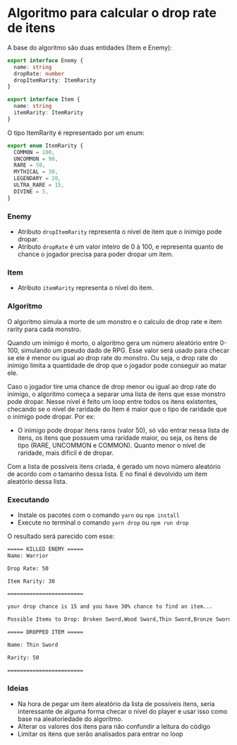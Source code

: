 # Algoritmo para calcular o drop rate de itens

A base do algoritmo são duas entidades (Item e Enemy):

```typescript
export interface Enemy {
  name: string
  dropRate: number
  dropItemRarity: ItemRarity
}

export interface Item {
  name: string
  itemRarity: ItemRarity
}
```

O tipo ItemRarity é representado por um enum:

```typescript
export enum ItemRarity {
  COMMON = 100,
  UNCOMMON = 90,
  RARE = 50,
  MYTHICAL = 30,
  LEGENDARY = 20,
  ULTRA_RARE = 15,
  DIVINE = 5,
}
```

### Enemy

- Atributo `dropItemRarity` representa o nível de item que o inimigo pode dropar.
- Atributo `dropRate` é um valor inteiro de 0 à 100, e representa quanto de chance o jogador precisa para poder dropar um item.

### Item

- Atributo `itemRarity` representa o nível do item.

### Algoritmo

O algoritmo simula a morte de um monstro e o calculo de drop rate e item rarity para cada monstro.

Quando um inimigo é morto, o algoritmo gera um número aleatório entre 0-100, simulando um pseudo dado de RPG. Esse valor será usado para checar se ele é menor ou igual ao drop rate do monstro. Ou seja, o drop rate do inimigo limita a quantidade de drop que o jogador pode conseguir ao matar ele.

Caso o jogador tire uma chance de drop menor ou igual ao drop rate do inimigo, o algoritmo começa a separar uma lista de itens que esse monstro pode dropar. Nesse nível é feito um loop entre todos os itens existentes, checando se o nível de raridade do Item é maior que o tipo de raridade que o inimigo pode dropar. Por ex:

- O inimigo pode dropar itens raros (valor 50), só vão entrar nessa lista de itens, os itens que possuem uma raridade maior, ou seja, os itens de tipo (RARE, UNCOMMON e COMMON). Quanto menor o nível de raridade, mais dificil é de dropar.

Com a lista de possíveis itens criada, é gerado um novo número aleatório de acordo com o tamanho dessa lista. E no final é devolvido um item aleatório dessa lista.

### Executando

- Instale os pacotes com o comando `yarn` ou `npm install`
- Execute no terminal o comando `yarn drop` ou `npm run drop`

O resultado será parecido com esse:

```bash
===== KILLED ENEMY =====
Name: Warrior

Drop Rate: 50

Item Rarity: 30

========================

your drop chance is 15 and you have 30% chance to find an item...

Possible Items to Drop: Broken Sword,Wood Sword,Thin Sword,Bronze Sword

===== DROPPED ITEM =====

Name: Thin Sword

Rarity: 50

========================
```

### Ideias

- Na hora de pegar um item aleatório da lista de possíveis itens, seria interessante de alguma forma checar o nível do player e usar isso como base na aleatoriedade do algoritmo.
- Alterar os valores dos itens para não confundir a leitura do código
- Limitar os itens que serão analisados para entrar no loop
